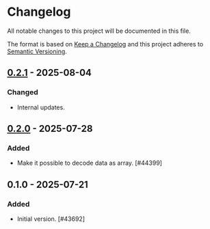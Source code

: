# Changelog

All notable changes to this project will be documented in this file.

The format is based on [Keep a Changelog](https://keepachangelog.com/en/1.0.0/)
and this project adheres to [Semantic Versioning](https://semver.org/spec/v2.0.0.html).

## [0.2.1] - 2025-08-04
### Changed
- Internal updates.

## [0.2.0] - 2025-07-28
### Added
- Make it possible to decode data as array. [#44399]

## 0.1.0 - 2025-07-21
### Added
- Initial version. [#43692]

[0.2.1]: https://github.com/automattic/jetpack-jwt/compare/v0.2.0...v0.2.1
[0.2.0]: https://github.com/automattic/jetpack-jwt/compare/v0.1.0...v0.2.0
